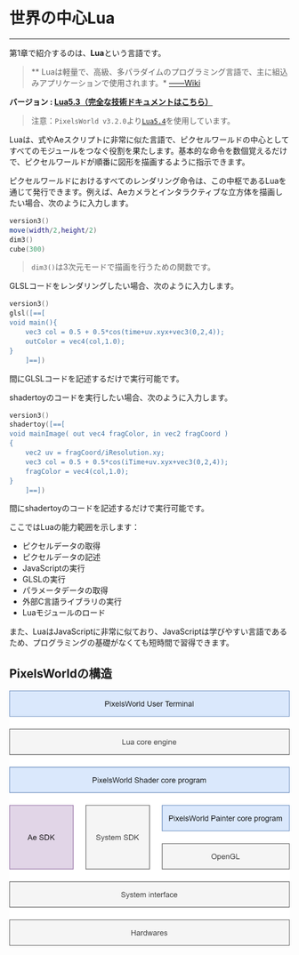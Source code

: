 # 世界の中心Lua
---

第1章で紹介するのは、**Lua**という言語です。

>** Luaは軽量で、高級、多パラダイムのプログラミング言語で、主に組込みアプリケーションで使用されます。* [——Wiki](https://en.wikipedia.org/wiki/Lua_(programming_language))

**バージョン : [Lua5.3（完全な技術ドキュメントはこちら）](https://cloudwu.github.io/lua53doc/contents.html)**

> 注意：`PixelsWorld v3.2.0`より[`Lua5.4`](https://www.lua.org/manual/5.4/manual.html)を使用しています。

Luaは、式やAeスクリプトに非常に似た言語で、ピクセルワールドの中心としてすべてのモジュールをつなぐ役割を果たします。基本的な命令を数個覚えるだけで、ピクセルワールドが順番に図形を描画するように指示できます。

ピクセルワールドにおけるすべてのレンダリング命令は、この中枢であるLuaを通じて発行できます。例えば、Aeカメラとインタラクティブな立方体を描画したい場合、次のように入力します。

```lua:DrawCube.lua
version3()
move(width/2,height/2)
dim3()
cube(300)
```

> `dim3()`は3次元モードで描画を行うための関数です。

GLSLコードをレンダリングしたい場合、次のように入力します。

```lua:RunGlsl.lua
version3()
glsl([==[
void main(){
    vec3 col = 0.5 + 0.5*cos(time+uv.xyx+vec3(0,2,4));
    outColor = vec4(col,1.0);
}
    ]==])
```

間にGLSLコードを記述するだけで実行可能です。

shadertoyのコードを実行したい場合、次のように入力します。
```lua:RunShadertoy.lua
version3()
shadertoy([==[
void mainImage( out vec4 fragColor, in vec2 fragCoord )
{
    vec2 uv = fragCoord/iResolution.xy;
    vec3 col = 0.5 + 0.5*cos(iTime+uv.xyx+vec3(0,2,4));
    fragColor = vec4(col,1.0);
}
    ]==])
```
間にshadertoyのコードを記述するだけで実行可能です。

ここではLuaの能力範囲を示します：
- ピクセルデータの取得
- ピクセルデータの記述
- JavaScriptの実行
- GLSLの実行
- パラメータデータの取得
- 外部C言語ライブラリの実行
- Luaモジュールのロード

また、LuaはJavaScriptに非常に似ており、JavaScriptは学びやすい言語であるため、プログラミングの基礎がなくても短時間で習得できます。


## PixelsWorldの構造

![PW_Structure](../PW_Structure.png)

<br>
<br>
<br>
<br>
<br>
<br>
<br>
<br>
<br>